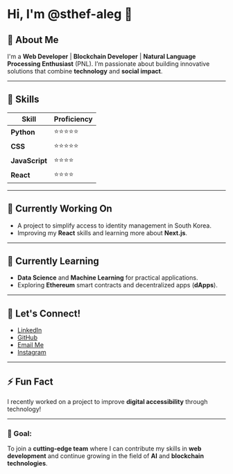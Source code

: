 # Hi, I'm @sthef-aleg 👋



## 🚀 About Me
I'm a **Web Developer** | **Blockchain Developer** | **Natural Language Processing Enthusiast** (PNL). I’m passionate about building innovative solutions that combine **technology** and **social impact**.

---

## 🔧 Skills
| Skill        | Proficiency |
| ------------ | ----------- |
| **Python**     | ⭐⭐⭐⭐⭐       |
| **CSS**        | ⭐⭐⭐⭐⭐       |
| **JavaScript** | ⭐⭐⭐⭐      |
| **React**      | ⭐⭐⭐⭐        |


---

## 💼 Currently Working On
- A project to simplify access to identity management in South Korea.
- Improving my **React** skills and learning more about **Next.js**.

---

## 🌱 Currently Learning
- **Data Science** and **Machine Learning** for practical applications.
- Exploring **Ethereum** smart contracts and decentralized apps (**dApps**).

---

## 💬 Let's Connect!
- [LinkedIn](https://www.linkedin.com/in/sthef-aleg)
- [GitHub](https://github.com/sthef-aleg)
- [Email Me](mailto:sthefalegre@gmail.com)
- [Instagram](https://www.instagram.com/sthefanyalegre/)

---

## ⚡ Fun Fact
I recently worked on a project to improve **digital accessibility** through technology!

---

### 🎯 Goal:
To join a **cutting-edge team** where I can contribute my skills in **web development** and continue growing in the field of **AI** and **blockchain technologies**.

<!---
sthef-aleg/sthef-aleg is a ✨ special ✨ repository because its `README.md` (this file) appears on your GitHub profile.
You can click the Preview link to take a look at your changes.
--->
